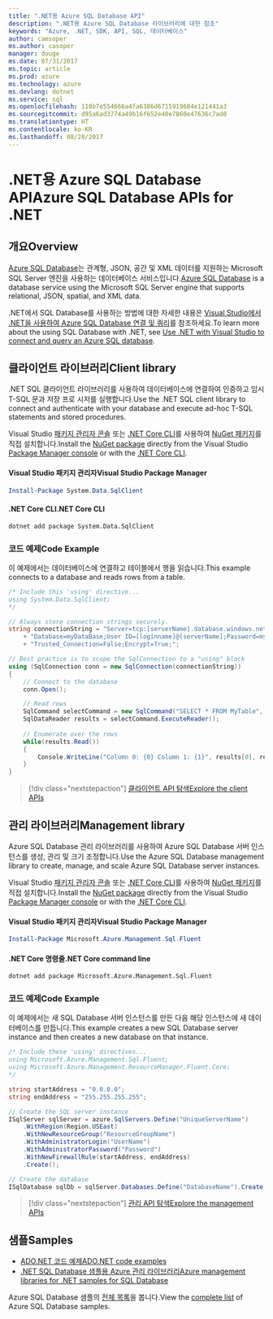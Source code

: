 ```yaml
---
title: ".NET용 Azure SQL Database API"
description: ".NET용 Azure SQL Database 라이브러리에 대한 참조"
keywords: "Azure, .NET, SDK, API, SQL, 데이터베이스"
author: camsoper
ms.author: casoper
manager: douge
ms.date: 07/31/2017
ms.topic: article
ms.prod: azure
ms.technology: azure
ms.devlang: dotnet
ms.service: sql
ms.openlocfilehash: 110b7e554666a4fa6386d6715919684e121441a3
ms.sourcegitcommit: d95a6ad3774a49b16f652e40e7860e47636c7ad0
ms.translationtype: HT
ms.contentlocale: ko-KR
ms.lasthandoff: 08/28/2017
---
```

# <a name="azure-sql-database-apis-for-net"></a><span data-ttu-id="e29c2-104">.NET용 Azure SQL Database API</span><span class="sxs-lookup"><span data-stu-id="e29c2-104">Azure SQL Database APIs for .NET</span></span>

## <a name="overview"></a><span data-ttu-id="e29c2-105">개요</span><span class="sxs-lookup"><span data-stu-id="e29c2-105">Overview</span></span>

<span data-ttu-id="e29c2-106">[Azure SQL Database](https://docs.microsoft.com/azure/sql-database/sql-database-technical-overview)는 관계형, JSON, 공간 및 XML 데이터를 지원하는 Microsoft SQL Server 엔진을 사용하는 데이터베이스 서비스입니다.</span><span class="sxs-lookup"><span data-stu-id="e29c2-106">[Azure SQL Database](https://docs.microsoft.com/azure/sql-database/sql-database-technical-overview) is a database service using the Microsoft SQL Server engine that supports relational, JSON, spatial, and XML data.</span></span> 

<span data-ttu-id="e29c2-107">.NET에서 SQL Database를 사용하는 방법에 대한 자세한 내용은 [Visual Studio에서 .NET을 사용하여 Azure SQL Database 연결 및 쿼리](https://docs.microsoft.com/azure/sql-database/sql-database-connect-query-dotnet-visual-studio)를 참조하세요.</span><span class="sxs-lookup"><span data-stu-id="e29c2-107">To learn more about the using SQL Database with .NET, see [Use .NET with Visual Studio to connect and query an Azure SQL database](https://docs.microsoft.com/azure/sql-database/sql-database-connect-query-dotnet-visual-studio).</span></span>

## <a name="client-library"></a><span data-ttu-id="e29c2-108">클라이언트 라이브러리</span><span class="sxs-lookup"><span data-stu-id="e29c2-108">Client library</span></span>

<span data-ttu-id="e29c2-109">.NET SQL 클라이언트 라이브러리를 사용하여 데이터베이스에 연결하여 인증하고 임시 T-SQL 문과 저장 프로 시저를 실행합니다.</span><span class="sxs-lookup"><span data-stu-id="e29c2-109">Use the .NET SQL client library to connect and authenticate with your database and execute ad-hoc T-SQL statements and stored procedures.</span></span>

<span data-ttu-id="e29c2-110">Visual Studio [패키지 관리자 콘솔](https://docs.microsoft.com/nuget/tools/package-manager-console) 또는 [.NET Core CLI](https://docs.microsoft.com/en-us/dotnet/core/tools/dotnet-add-package)를 사용하여 [NuGet 패키지]( https://www.nuget.org/packages/System.Data.SqlClient)를 직접 설치합니다.</span><span class="sxs-lookup"><span data-stu-id="e29c2-110">Install the [NuGet package]( https://www.nuget.org/packages/System.Data.SqlClient) directly from the Visual Studio [Package Manager console](https://docs.microsoft.com/nuget/tools/package-manager-console) or with the [.NET Core CLI](https://docs.microsoft.com/en-us/dotnet/core/tools/dotnet-add-package).</span></span>

#### <a name="visual-studio-package-manager"></a><span data-ttu-id="e29c2-111">Visual Studio 패키지 관리자</span><span class="sxs-lookup"><span data-stu-id="e29c2-111">Visual Studio Package Manager</span></span>

```powershell
Install-Package System.Data.SqlClient
```

#### <a name="net-core-cli"></a><span data-ttu-id="e29c2-112">.NET Core CLI</span><span class="sxs-lookup"><span data-stu-id="e29c2-112">.NET Core CLI</span></span>

```bash
dotnet add package System.Data.SqlClient
```

### <a name="code-example"></a><span data-ttu-id="e29c2-113">코드 예제</span><span class="sxs-lookup"><span data-stu-id="e29c2-113">Code Example</span></span>

<span data-ttu-id="e29c2-114">이 예제에서는 데이터베이스에 연결하고 테이블에서 행을 읽습니다.</span><span class="sxs-lookup"><span data-stu-id="e29c2-114">This example connects to a database and reads rows from a table.</span></span>

```csharp
/* Include this 'using' directive...
using System.Data.SqlClient;
*/

// Always store connection strings securely. 
string connectionString = "Server=tcp:[serverName].database.windows.net;" 
    + "Database=myDataBase;User ID=[loginname]@[serverName];Password=myPassword;"
    + "Trusted_Connection=False;Encrypt=True;";

// Best practice is to scope the SqlConnection to a "using" block
using (SqlConnection conn = new SqlConnection(connectionString))
{
    // Connect to the database
    conn.Open();

    // Read rows
    SqlCommand selectCommand = new SqlCommand("SELECT * FROM MyTable", conn);
    SqlDataReader results = selectCommand.ExecuteReader();
    
    // Enumerate over the rows
    while(results.Read())
    {
        Console.WriteLine("Column 0: {0} Column 1: {1}", results[0], results[1]);
    }
}
```

> [!div class="nextstepaction"]
> [<span data-ttu-id="e29c2-115">클라이언트 API 탐색</span><span class="sxs-lookup"><span data-stu-id="e29c2-115">Explore the client APIs</span></span>](/dotnet/api/overview/azure/sql/client)

## <a name="management-library"></a><span data-ttu-id="e29c2-116">관리 라이브러리</span><span class="sxs-lookup"><span data-stu-id="e29c2-116">Management library</span></span>

<span data-ttu-id="e29c2-117">Azure SQL Database 관리 라이브러리를 사용하여 Azure SQL Database 서버 인스턴스를 생성, 관리 및 크기 조정합니다.</span><span class="sxs-lookup"><span data-stu-id="e29c2-117">Use the Azure SQL Database management library to create, manage, and scale Azure SQL Database server instances.</span></span>

<span data-ttu-id="e29c2-118">Visual Studio [패키지 관리자 콘솔](https://docs.microsoft.com/nuget/tools/package-manager-console) 또는 [.NET Core CLI](https://docs.microsoft.com/dotnet/core/tools/dotnet-add-package)를 사용하여 [NuGet 패키지](https://www.nuget.org/packages/Microsoft.Azure.Management.Sql.Fluent/)를 직접 설치합니다.</span><span class="sxs-lookup"><span data-stu-id="e29c2-118">Install the [NuGet package](https://www.nuget.org/packages/Microsoft.Azure.Management.Sql.Fluent/) directly from the Visual Studio [Package Manager console](https://docs.microsoft.com/nuget/tools/package-manager-console) or with the [.NET Core CLI](https://docs.microsoft.com/dotnet/core/tools/dotnet-add-package).</span></span>

#### <a name="visual-studio-package-manager"></a><span data-ttu-id="e29c2-119">Visual Studio 패키지 관리자</span><span class="sxs-lookup"><span data-stu-id="e29c2-119">Visual Studio Package Manager</span></span>

```powershell
Install-Package Microsoft.Azure.Management.Sql.Fluent
``` 

#### <a name="net-core-command-line"></a><span data-ttu-id="e29c2-120">.NET Core 명령줄</span><span class="sxs-lookup"><span data-stu-id="e29c2-120">.NET Core command line</span></span>

```bash
dotnet add package Microsoft.Azure.Management.Sql.Fluent
```

### <a name="code-example"></a><span data-ttu-id="e29c2-121">코드 예제</span><span class="sxs-lookup"><span data-stu-id="e29c2-121">Code Example</span></span>

<span data-ttu-id="e29c2-122">이 예제에서는 새 SQL Database 서버 인스턴스를 만든 다음 해당 인스턴스에 새 데이터베이스를 만듭니다.</span><span class="sxs-lookup"><span data-stu-id="e29c2-122">This example creates a new SQL Database server instance and then creates a new database on that instance.</span></span>

```csharp
/* Include these 'using' directives...
using Microsoft.Azure.Management.Sql.Fluent;
using Microsoft.Azure.Management.ResourceManager.Fluent.Core;
*/

string startAddress = "0.0.0.0";
string endAddress = "255.255.255.255";

// Create the SQL server instance
ISqlServer sqlServer = azure.SqlServers.Define("UniqueServerName")
    .WithRegion(Region.USEast)
    .WithNewResourceGroup("ResourceGroupName")
    .WithAdministratorLogin("UserName")
    .WithAdministratorPassword("Password")
    .WithNewFirewallRule(startAddress, endAddress)
    .Create();

// Create the database
ISqlDatabase sqlDb = sqlServer.Databases.Define("DatabaseName").Create();
```

> [!div class="nextstepaction"]
> [<span data-ttu-id="e29c2-123">관리 API 탐색</span><span class="sxs-lookup"><span data-stu-id="e29c2-123">Explore the management APIs</span></span>](/dotnet/api/overview/azure/sql/management)

## <a name="samples"></a><span data-ttu-id="e29c2-124">샘플</span><span class="sxs-lookup"><span data-stu-id="e29c2-124">Samples</span></span>

- [<span data-ttu-id="e29c2-125">ADO.NET 코드 예제</span><span class="sxs-lookup"><span data-stu-id="e29c2-125">ADO.NET code examples</span></span>](/dotnet/framework/data/adonet/ado-net-code-examples)
- [<span data-ttu-id="e29c2-126">.NET SQL Database 샘플용 Azure 관리 라이브러리</span><span class="sxs-lookup"><span data-stu-id="e29c2-126">Azure management libraries for .NET samples for SQL Database</span></span>](/dotnet/azure/dotnet-sdk-azure-sql-database-samples)

<span data-ttu-id="e29c2-127">Azure SQL Database 샘플의 [전체 목록](https://azure.microsoft.com/en-us/resources/samples/?platform=dotnet&term=sql+database)을 봅니다.</span><span class="sxs-lookup"><span data-stu-id="e29c2-127">View the [complete list](https://azure.microsoft.com/en-us/resources/samples/?platform=dotnet&term=sql+database) of Azure SQL Database samples.</span></span>

